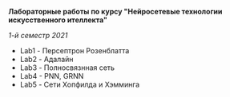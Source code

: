 **Лабораторные работы по курсу "Нейросетевые технологии искусственного ителлекта"**

*1-й семестр 2021*

* Lab1 - Персептрон Розенблатта
* Lab2 - Адалайн
* Lab3 - Полносвязнная сеть
* Lab4 - PNN, GRNN
* Lab5 - Сети Хопфилда и Хэмминга
